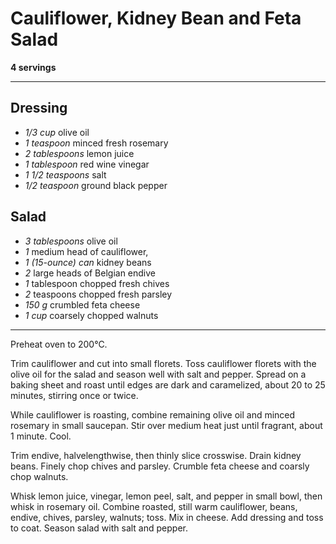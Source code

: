 # Cauliflower, Kidney Bean and Feta Salad

**4 servings**

---

## Dressing

- *1/3 cup* olive oil
- *1 teaspoon* minced fresh rosemary
- *2 tablespoons* lemon juice
- *1 tablespoon* red wine vinegar
- *1 1/2 teaspoons* salt
- *1/2 teaspoon* ground black pepper

## Salad 

- *3 tablespoons* olive oil
- *1* medium head of cauliflower, 
- *1 (15-ounce) can* kidney beans
- *2* large heads of Belgian endive
- *1* tablespoon chopped fresh chives
- *2* teaspoons chopped fresh parsley
- *150 g* crumbled feta cheese
- *1 cup* coarsely chopped walnuts

---

Preheat oven to 200°C. 


Trim cauliflower and cut into small florets. Toss cauliflower florets with the olive oil for the salad and season well with salt and pepper. Spread on a baking sheet and roast until edges are dark and caramelized, about 20 to 25 minutes, stirring once or twice.


While cauliflower is roasting, combine remaining olive oil and minced rosemary in small saucepan. Stir over medium heat just until fragrant, about 1 minute. Cool.

Trim endive, halvelengthwise, then thinly slice crosswise. Drain kidney beans. Finely chop chives and parsley. Crumble feta cheese and coarsly chop walnuts.

Whisk lemon juice, vinegar, lemon peel, salt, and pepper in small bowl, then whisk in  rosemary oil. Combine roasted, still warm cauliflower, beans, endive, chives, parsley, walnuts; toss. Mix in cheese. Add dressing and toss to coat. Season salad with salt and pepper.